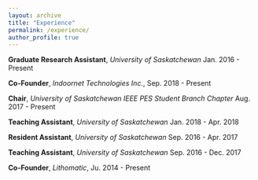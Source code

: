 ```yaml
---
layout: archive
title: "Experience"
permalink: /experience/
author_profile: true
---
```


**Graduate Research Assistant**, *University of Saskatchewan*       Jan. 2016 - Present

**Co-Founder**, *Indoornet Technologies Inc.*, Sep. 2018 - Present

**Chair**, *University of Saskatchewan IEEE PES Student Branch Chapter*       Aug. 2017 - Present

**Teaching Assistant**, *University of Saskatchewan*       Jan. 2018 - Apr. 2018

**Resident Assistant**, *University of Saskatchewan*       Sep. 2016 - Apr. 2017

**Teaching Assistant**, *University of Saskatchewan*       Sep. 2016 - Dec. 2017

**Co-Founder**, *Lithomatic*, Ju. 2014 - Present
  
